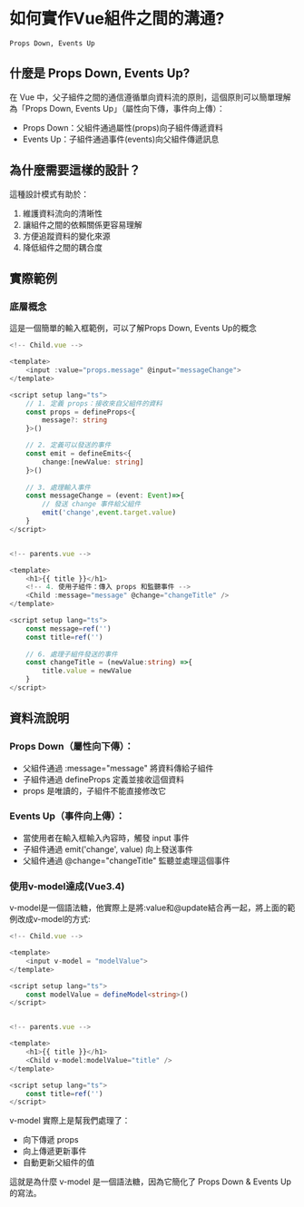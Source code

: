 # 如何實作Vue組件之間的溝通?

`Props Down, Events Up`

## 什麼是 Props Down, Events Up?

在 Vue 中，父子組件之間的通信遵循單向資料流的原則，這個原則可以簡單理解為「Props Down, Events Up」（屬性向下傳，事件向上傳）：

- Props Down：父組件通過屬性(props)向子組件傳遞資料
- Events Up：子組件通過事件(events)向父組件傳遞訊息

## 為什麼需要這樣的設計？
這種設計模式有助於：

1. 維護資料流向的清晰性
2. 讓組件之間的依賴關係更容易理解
3. 方便追蹤資料的變化來源
4. 降低組件之間的耦合度

## 實際範例

### 底層概念

這是一個簡單的輸入框範例，可以了解Props Down, Events Up的概念

```typescript
<!-- Child.vue -->

<template>
    <input :value="props.message" @input="messageChange">
</template>

<script setup lang="ts">
    // 1. 定義 props：接收來自父組件的資料
    const props = defineProps<{
        message?: string
    }>()

    // 2. 定義可以發送的事件
    const emit = defineEmits<{
        change:[newValue: string]
    }>()
    
    // 3. 處理輸入事件
    const messageChange = (event: Event)=>{
        // 發送 change 事件給父組件
        emit('change',event.target.value)
    }
</script>


<!-- parents.vue -->

<template>
    <h1>{{ title }}</h1>
    <!-- 4. 使用子組件：傳入 props 和監聽事件 -->
    <Child :message="message" @change="changeTitle" />
</template>

<script setup lang="ts">
    const message=ref('')
    const title=ref('')
    
    // 6. 處理子組件發送的事件
    const changeTitle = (newValue:string) =>{
        title.value = newValue
    }
</script>
```

## 資料流說明

### Props Down（屬性向下傳）：

- 父組件通過 :message="message" 將資料傳給子組件
- 子組件通過 defineProps 定義並接收這個資料
- props 是唯讀的，子組件不能直接修改它


### Events Up（事件向上傳）：

- 當使用者在輸入框輸入內容時，觸發 input 事件
- 子組件通過 emit('change', value) 向上發送事件
- 父組件通過 @change="changeTitle" 監聽並處理這個事件

### 使用v-model達成(Vue3.4)

v-model是一個語法糖，他實際上是將:value和@update結合再一起，將上面的範例改成v-model的方式:

```typescript
<!-- Child.vue -->

<template>
    <input v-model = "modelValue">
</template>

<script setup lang="ts">
    const modelValue = defineModel<string>()
</script>


<!-- parents.vue -->

<template>
    <h1>{{ title }}</h1>
    <Child v-model:modelValue="title" />
</template>

<script setup lang="ts">
    const title=ref('')
</script>
```

v-model 實際上是幫我們處理了：

- 向下傳遞 props
- 向上傳遞更新事件
- 自動更新父組件的值

這就是為什麼 v-model 是一個語法糖，因為它簡化了 Props Down & Events Up 的寫法。